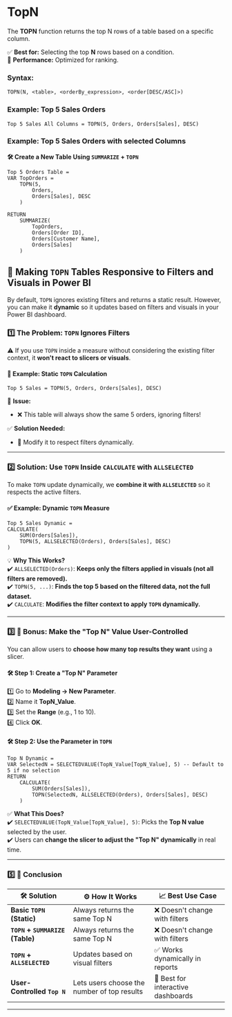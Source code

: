 # TopN
The **TOPN** function returns the top N rows of a table based on a specific column.

✅ **Best for:** Selecting the top **N** rows based on a condition.  
🚀 **Performance:** Optimized for ranking.

### **Syntax:**
```DAX
TOPN(N, <table>, <orderBy_expression>, <order[DESC/ASC]>)
```

### **Example: Top 5 Sales Orders**
```DAX
Top 5 Sales All Columns = TOPN(5, Orders, Orders[Sales], DESC)
```
### **Example: Top 5 Sales Orders with selected Columns**
**🛠️ Create a New Table Using `SUMMARIZE` + `TOPN`**  
```DAX
Top 5 Orders Table = 
VAR TopOrders = 
    TOPN(5, 
        Orders, 
        Orders[Sales], DESC
    )

RETURN
    SUMMARIZE(
        TopOrders, 
        Orders[Order ID], 
        Orders[Customer Name], 
        Orders[Sales]
    )
```

## **🔹 Making `TOPN` Tables Responsive to Filters and Visuals in Power BI**  

By default, `TOPN` ignores existing filters and returns a static result. However, you can make it **dynamic** so it updates based on filters and visuals in your Power BI dashboard.  

### **1️⃣ The Problem: `TOPN` Ignores Filters**  
⚠️ If you use `TOPN` inside a measure without considering the existing filter context, it **won't react to slicers or visuals**.  

#### **📌 Example: Static `TOPN` Calculation**  
```DAX
Top 5 Sales = TOPN(5, Orders, Orders[Sales], DESC)
```
🔴 **Issue:**  
- ❌ This table will always show the same 5 orders, ignoring filters!  

✅ **Solution Needed:**  
- 🔄 Modify it to respect filters dynamically.  

---

### **2️⃣ Solution: Use `TOPN` Inside `CALCULATE` with `ALLSELECTED`**  
To make `TOPN` update dynamically, we **combine it with `ALLSELECTED`** so it respects the active filters.  

#### **✅ Example: Dynamic `TOPN` Measure**  
```DAX
Top 5 Sales Dynamic = 
CALCULATE(
    SUM(Orders[Sales]), 
    TOPN(5, ALLSELECTED(Orders), Orders[Sales], DESC)
)
```
💡 **Why This Works?**  
✔️ `ALLSELECTED(Orders)`: **Keeps only the filters applied in visuals (not all filters are removed).**  
✔️ `TOPN(5, ...)`: **Finds the top 5 based on the filtered data, not the full dataset.**  
✔️ `CALCULATE`: **Modifies the filter context to apply `TOPN` dynamically.**  

---

### **3️⃣ 🚀 Bonus: Make the "Top N" Value User-Controlled**  
You can allow users to **choose how many top results they want** using a slicer.  

#### **🛠️ Step 1: Create a "Top N" Parameter**  
1️⃣ Go to **Modeling → New Parameter**.  
2️⃣ Name it **TopN_Value**.  
3️⃣ Set the **Range** (e.g., 1 to 10).  
4️⃣ Click **OK**.  

#### **🛠️ Step 2: Use the Parameter in `TOPN`**  
```DAX
Top N Dynamic = 
VAR SelectedN = SELECTEDVALUE(TopN_Value[TopN_Value], 5) -- Default to 5 if no selection
RETURN
    CALCULATE(
        SUM(Orders[Sales]), 
        TOPN(SelectedN, ALLSELECTED(Orders), Orders[Sales], DESC)
    )
```
✅ **What This Does?**  
✔️ `SELECTEDVALUE(TopN_Value[TopN_Value], 5)`: Picks the **Top N value** selected by the user.  
✔️ Users can **change the slicer to adjust the "Top N" dynamically** in real time.  

---

### **5️⃣ 🎯 Conclusion**  

| **🛠️ Solution** | **⚙️ How It Works** | **📈 Best Use Case** |
|-------------|----------------|-----------------|
| **Basic `TOPN` (Static)** | Always returns the same Top N | ❌ Doesn't change with filters |
| **`TOPN` + `SUMMARIZE` (Table)** | Always returns the same Top N | ❌ Doesn't change with filters |
| **`TOPN` + `ALLSELECTED`** | Updates based on visual filters | ✅ Works dynamically in reports |
| **User-Controlled `Top N`** | Lets users choose the number of top results | 🚀 Best for interactive dashboards |

---
